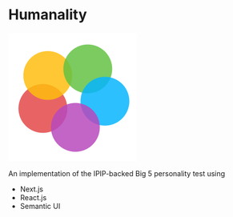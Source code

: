 # Humanality

![Logo](/public/logo256.png)

An implementation of the IPIP-backed Big 5 personality test using 
- Next.js
- React.js
- Semantic UI
